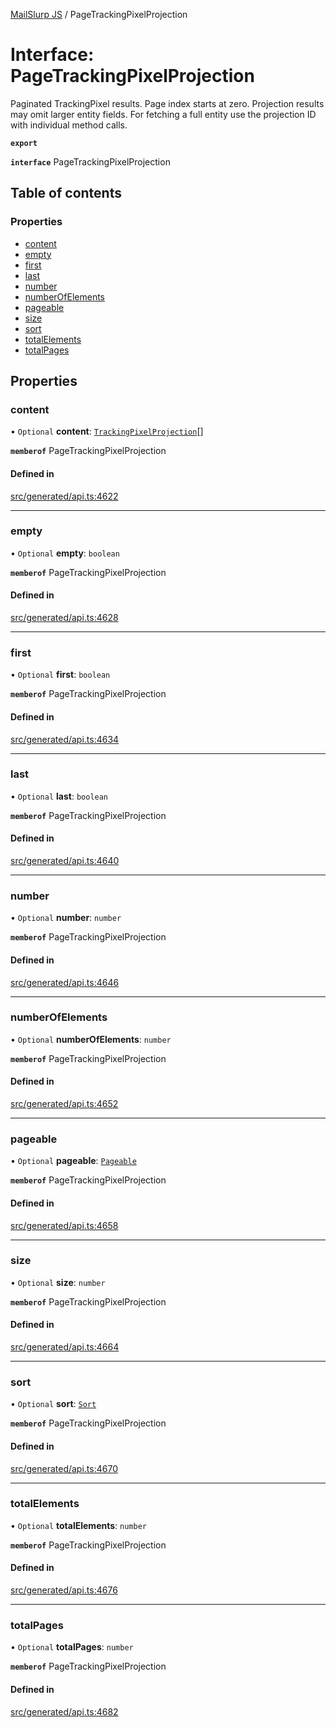 [MailSlurp JS](../README.md) / PageTrackingPixelProjection

# Interface: PageTrackingPixelProjection

Paginated TrackingPixel results. Page index starts at zero. Projection results may omit larger entity fields. For fetching a full entity use the projection ID with individual method calls.

**`export`**

**`interface`** PageTrackingPixelProjection

## Table of contents

### Properties

- [content](PageTrackingPixelProjection.md#content)
- [empty](PageTrackingPixelProjection.md#empty)
- [first](PageTrackingPixelProjection.md#first)
- [last](PageTrackingPixelProjection.md#last)
- [number](PageTrackingPixelProjection.md#number)
- [numberOfElements](PageTrackingPixelProjection.md#numberofelements)
- [pageable](PageTrackingPixelProjection.md#pageable)
- [size](PageTrackingPixelProjection.md#size)
- [sort](PageTrackingPixelProjection.md#sort)
- [totalElements](PageTrackingPixelProjection.md#totalelements)
- [totalPages](PageTrackingPixelProjection.md#totalpages)

## Properties

### content

• `Optional` **content**: [`TrackingPixelProjection`](TrackingPixelProjection.md)[]

**`memberof`** PageTrackingPixelProjection

#### Defined in

[src/generated/api.ts:4622](https://github.com/mailslurp/mailslurp-client/blob/1460b4d/src/generated/api.ts#L4622)

___

### empty

• `Optional` **empty**: `boolean`

**`memberof`** PageTrackingPixelProjection

#### Defined in

[src/generated/api.ts:4628](https://github.com/mailslurp/mailslurp-client/blob/1460b4d/src/generated/api.ts#L4628)

___

### first

• `Optional` **first**: `boolean`

**`memberof`** PageTrackingPixelProjection

#### Defined in

[src/generated/api.ts:4634](https://github.com/mailslurp/mailslurp-client/blob/1460b4d/src/generated/api.ts#L4634)

___

### last

• `Optional` **last**: `boolean`

**`memberof`** PageTrackingPixelProjection

#### Defined in

[src/generated/api.ts:4640](https://github.com/mailslurp/mailslurp-client/blob/1460b4d/src/generated/api.ts#L4640)

___

### number

• `Optional` **number**: `number`

**`memberof`** PageTrackingPixelProjection

#### Defined in

[src/generated/api.ts:4646](https://github.com/mailslurp/mailslurp-client/blob/1460b4d/src/generated/api.ts#L4646)

___

### numberOfElements

• `Optional` **numberOfElements**: `number`

**`memberof`** PageTrackingPixelProjection

#### Defined in

[src/generated/api.ts:4652](https://github.com/mailslurp/mailslurp-client/blob/1460b4d/src/generated/api.ts#L4652)

___

### pageable

• `Optional` **pageable**: [`Pageable`](Pageable.md)

**`memberof`** PageTrackingPixelProjection

#### Defined in

[src/generated/api.ts:4658](https://github.com/mailslurp/mailslurp-client/blob/1460b4d/src/generated/api.ts#L4658)

___

### size

• `Optional` **size**: `number`

**`memberof`** PageTrackingPixelProjection

#### Defined in

[src/generated/api.ts:4664](https://github.com/mailslurp/mailslurp-client/blob/1460b4d/src/generated/api.ts#L4664)

___

### sort

• `Optional` **sort**: [`Sort`](Sort.md)

**`memberof`** PageTrackingPixelProjection

#### Defined in

[src/generated/api.ts:4670](https://github.com/mailslurp/mailslurp-client/blob/1460b4d/src/generated/api.ts#L4670)

___

### totalElements

• `Optional` **totalElements**: `number`

**`memberof`** PageTrackingPixelProjection

#### Defined in

[src/generated/api.ts:4676](https://github.com/mailslurp/mailslurp-client/blob/1460b4d/src/generated/api.ts#L4676)

___

### totalPages

• `Optional` **totalPages**: `number`

**`memberof`** PageTrackingPixelProjection

#### Defined in

[src/generated/api.ts:4682](https://github.com/mailslurp/mailslurp-client/blob/1460b4d/src/generated/api.ts#L4682)
